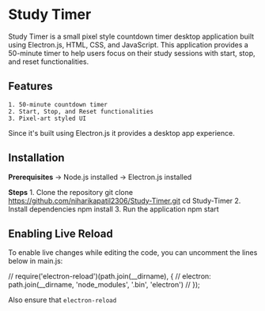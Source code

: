 # Study Timer

Study Timer is a small pixel style countdown timer desktop application built using Electron.js, HTML, CSS, and JavaScript. This application provides a 50-minute timer to help users focus on their study sessions with start, stop, and reset functionalities.

## Features
    1. 50-minute countdown timer
    2. Start, Stop, and Reset functionalities
    3. Pixel-art styled UI

Since it's built using Electron.js it provides a desktop app experience.

## Installation

**Prerequisites**
-> Node.js installed
-> Electron.js installed

**Steps**
    1. Clone the repository
        git clone https://github.com/niharikapatil2306/Study-Timer.git
        cd Study-Timer
    2. Install dependencies
        npm install
    3. Run the application
        npm start

## Enabling Live Reload
To enable live changes while editing the code, you can uncomment the lines below in main.js:

// require('electron-reload')(path.join(__dirname), {
//   electron: path.join(__dirname, 'node_modules', '.bin', 'electron')
// });

Also ensure that ```electron-reload```
